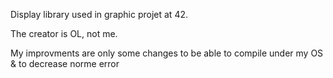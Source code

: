 Display library used in graphic projet at 42.

The creator is OL, not me.

My improvments are only some changes to be able to compile under my OS & to decrease norme error
